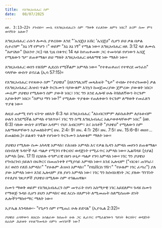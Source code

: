 ```yaml
---
title:  የእግዚአብሔር ስም
date:   08/07/2025
---
```


`ዘፀ. 3:13–22ን ያንብቡ። ሙሴ የእግዚአብሔርን ስም ማወቅ የፈለገው ለምን ነበር? እናም ስሙ ምን ወሳኝነት አለው?`

እግዚአብሔር ራሱን ለሙሴ ያቀረበው እንደ "'ኤሄጄህ አሽር 'ኤሄጄህ" ሲሆን ይህ ቃል በቃል ሲተረጎም "እኔ ነኝ የምሆን ፣" ወይም "እኔ እኔ ነኝ" የሚል ነው። እግዚአብሔር ዘፀ. 3:12 ላይ ለሙሴ "እሆናለሁ" (ከአንተ ጋር) ባለ ጊዜ በቁጥር 14 ላይ ከተጠቀመው ጋር ተመሳሳይ የሆነውን ኤሄጄ የሚለውን ግሥ ይጠቀማል። ይህ ማለት እግዚአብሔር ዘላለማዊ ነው ማለት ነው።

እግዚአብሔር ወሰን የለሽም ሊደረስ የሚችልም አምላክ ነው። "የተቀጠቀጠና የተዋረደ መንፈስ" ባላቸው ውስጥ ይኖራል (ኢሳ 57:15)።

የእግዚአብሔር የተጸውኦ ስም "ያህዌህ" (በእንግሊዝኛ መጻሕፍት "ጌታ" ተብሎ የተተረጎመው) ቃል የእግዚአብሔር ሕዝብ ጥልቅ ትርጉሙን ባያውቁም እንኳን ከመጀመሪያው ጀምረው ያውቁት ነበር። ሙሴም ያህዌህ የሚለውን ስም ያውቅ ነበር፣ ነገር ግን እንደ ሌሎቹ ሁሉ ትክክለኛውን ትርጉም አያውቅም ነበር። "ስምህ ማን ነው?" የሚለው ጥያቄው የጠለቀውን ትርጉም ለማወቅ የመፈለግ ጥያቄ ነው።

ለዚህ ጠቃሚ የሆነ ፍንጭ ዘፀአት 6:3 ላይ እግዚአብሔር "ለአብርሃምም ለይስሐቅም ለያዕቆብም ሁሉን እንደሚችል አምላክ ተገለጥሁ፤ ነገር ግን ስሜ እግዚአብሔር አልታወቀላቸውም ነበር" (ዘፀ. 6:3) ባለው ውስጥ ይገኛል። አዳም፣ ኖህ፣ አብርሃም፣ እና አባቶች "ያህዌህ" የሚለውን ስም አለማወቃቸውን አያመለክትም( ዘፍ. 2:4፣ 9፤ ዘፍ. 4:1፣ 26፤ ዘፍ. 7:5፤ ዘፍ. 15:6–8፤ ወዘተ… ይመልከቱ.)። ይልቁን ጥልቅ የሆነውን ትርጉሙን አላወቁም ማለት ነው።

ያህዌህ የሚለው ስሙ አካላዊ አምላክ፣ የሕዝቡ አምላክ እና የቃል ኪዳን አምላክ መሆኑን ይጠቁማል። በሰብአዊ ጉዳዮች ላይ ጣልቃ የሚገባ የቅርብና ወዳጅነት የሚፈጥር አምላክ ነው። ኤልሻዳይ (ኃያል) አምላክ (ዘፍ. 17:1) በኃይሉ ተዓምራዊ በሆነ ሁኔታ ጣልቃ የገባ አምላክ ነው። ነገር ግን ያህዌህ የግብረገብ ኃይሉን በፍቅርና በመጠንቀቅ የሚያሳይ አምላክ ነው። እንደ ኤሎህም ("ብርቱ፣ ጠንካራ፣ እና ወሰን የለሽ አምላክ፣" "የሁሉም ሕዝብ አምላክ፣" "የዩኒቨርስ ገዥ፣" "የሁሉም ነገር ፈጣሪ") ያለ ያው አምላክ ነው። እንደ ኤሎህም ያለ ያሆነ አምላክ ነው፣ ነገር ግን ከሰብአዊነት ጋር ያለው ግንኙነት የተለያዩ ገጽታዎች ያህዌህ በሚለው ስም ተገልጠዋል።

ስሙን ማወቅ ወይም የእግዚአብሔርን ስም መጥራት የሆነ አስማታዊ ነገር አይደለም። ጉዳዩ ስሙን የማወጅ ጉዳይ ሲሆን ይህን አምላክና ወደ እርሱ በእምነት ለሚመጡት ስለሚሰጠው ድነት ሌሎችንማስተማር ማለት ነው።

ኢዮኤል እንዳለው፡- "የጌታን ስም የሚጠራ ሁሉ ይድናል" (ኢዮኤል 2:32)።

`ያህዌህ ራሳቸውን ለእርሱ አሳልፈው ከሰጡት ሁሉ ጋር ሊፈጥር የሚፈልገውን ዓይነት ቅርበትና ወዳጅነት በራስዎ ሕይወት የተለማመዱት በምን መንገዶች ነው?`